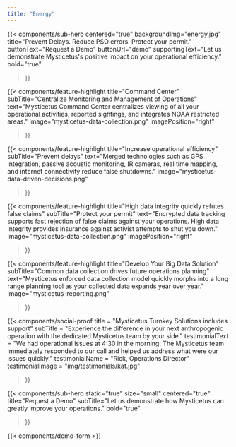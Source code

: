 ```yaml
---
title: "Energy"
---
```


{{< components/sub-hero
	centered="true"
	backgroundImg="energy.jpg"
	title="Prevent Delays. Reduce PSO errors. Protect your permit."
	buttonText="Request a Demo"
	buttonUrl="demo"
	supportingText="Let us demonstrate Mysticetus's positive impact on your operational efficiency."
	bold="true"
>}}

{{< components/feature-highlight
	title="Command Center"
	subTitle="Centralize Monitoring and Management of Operations"
	text="Mysticetus Command Center centralizes viewing of all your operational activities, reported sightings, and integrates NOAA restricted areas."
	image="mysticetus-data-collection.png"
	imagePosition="right"
>}}

{{< components/feature-highlight
	title="Increase operational efficiency"
	subTitle="Prevent delays"
	text="Merged technologies such as GPS integration, passive acoustic monitoring, IR cameras, real time mapping, and internet connectivity reduce false shutdowns."
	image="mysticetus-data-driven-decisions.png"
>}}

{{< components/feature-highlight
	title="High data integrity quickly refutes false claims"
	subTitle="Protect your permit"
	text="Encrypted data tracking supports fast rejection of false claims against your operations. High data integrity provides insurance against activist attempts to shut you down."
	image="mysticetus-data-collection.png"
	imagePosition="right"
>}}

{{< components/feature-highlight
	title="Develop Your Big Data Solution"
	subTitle="Common data collection drives future operations planning"
	text="Mysticetus enforced data collection model quickly morphs into a long range planning tool as your collected data expands year over year."
	image="mysticetus-reporting.png"
>}}

{{< components/social-proof 
	title = "Mysticetus Turnkey Solutions includes support"
	subTitle = "Experience the difference in your next anthropogenic operation with the dedicated Mysticetus team by your side."
	testimonialText = "We had operational issues at 4:30 in the morning. The Mysticetus team immediately responded to our call and helped us address what were our issues quickly."
	testimonialName = "Rick, Operations Director"
	testimonialImage = "img/testimonials/kat.jpg"
>}}

{{< components/sub-hero
	static="true"
	size="small"
	centered="true"
	title="Request a Demo"
	subTitle="Let us demonstrate how Mysticetus can greatly improve your operations."
	bold="true"
>}}

{{< components/demo-form >}}
